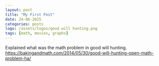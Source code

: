 ```yaml
---
layout: post
title: "My First Post"
date: 24-06-2025
categories: posts
logo: /assets/logos/good will hunting.png
tags: [math, movies, graphs]
--- 
```

Explained what was the math problem in good will hunting.
https://bakingandmath.com/2014/05/30/good-will-hunting-open-math-problem-ha/
